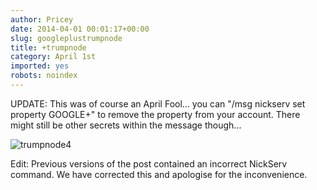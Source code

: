```yaml
---
author: Pricey
date: 2014-04-01 00:01:17+00:00
slug: googleplustrumpnode
title: +trumpnode
category: April 1st
imported: yes
robots: noindex
---
```

UPDATE: This was of course an April Fool... you can "/msg nickserv set property GOOGLE+" to remove the property from your account. There might still be other secrets within the message though...

![trumpnode4](static/img/trumpnode41.png)

Edit: Previous versions of the post contained an incorrect NickServ command. We have corrected this and apologise for the inconvenience.
